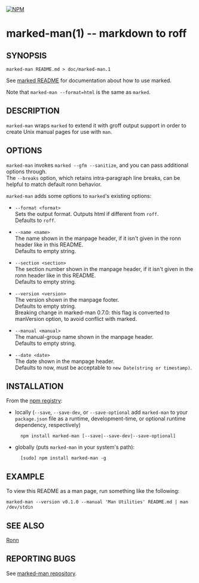 [![NPM](https://nodei.co/npm/marked-man.png?downloads=true)](https://nodei.co/npm/marked-man/)

marked-man(1) -- markdown to roff
=================================

SYNOPSIS
--------

```
marked-man README.md > doc/marked-man.1
```

See [marked README](https://github.com/chjj/marked) for documentation about how to use marked.

Note that `marked-man --format=html` is the same as `marked`.


DESCRIPTION
-----------

`marked-man` wraps `marked` to extend it with groff output support in order to
create Unix manual pages for use with `man`.


OPTIONS
-------

`marked-man` invokes `marked --gfm --sanitize`, and you can pass additional
options through.  
The `--breaks` option, which retains intra-paragraph line breaks, can be helpful to match default ronn behavior.

`marked-man` adds some options to `marked`'s existing options:

* `--format <format>`  
Sets the output format. Outputs html if different from `roff`.  
Defaults to `roff`.

* `--name <name>`  
The name shown in the manpage header, if it isn't given in the ronn header like in this README.  
Defaults to empty string.

* `--section <section>`  
The section number shown in the manpage header, if it isn't given in the ronn header like in this README.  
Defaults to empty string.

* `--version <version>`  
The version shown in the manpage footer.  
Defaults to empty string.  
Breaking change in marked-man 0.7.0: this flag is converted to manVersion option,
to avoid conflict with marked.

* `--manual <manual>`  
The manual-group name shown in the manpage header.  
Defaults to empty string.

* `--date <date>`  
The date shown in the manpage header.  
Defaults to now, must be acceptable to `new Date(string or timestamp)`.



INSTALLATION
------------

From the [npm registry](https://npmjs.com):

* locally (`--save`, `--save-dev`, or `--save-optional` add `marked-man` to your `package.json` file as a runtime, development-time, or optional runtime dependency, respectively)

        npm install marked-man [--save|--save-dev|--save-optional]
    
* globally (puts `marked-man` in your system's path):

        [sudo] npm install marked-man -g

EXAMPLE
-------

To view this README as a man page, run something like the following:

    marked-man --version v0.1.0 --manual 'Man Utilities' README.md | man /dev/stdin

SEE ALSO
--------

[Ronn](https://github.com/rtomayko/ronn)


REPORTING BUGS
--------------

See [marked-man repository](https://github.com/kapouer/marked-man).
